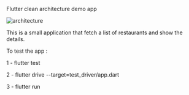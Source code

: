Flutter clean architecture demo app

![architecture](https://user-images.githubusercontent.com/11460453/132965997-08744894-f53a-42a3-875b-cca4921999eb.jpeg=250x)


This is a small application that fetch a list of restaurants and show the details.

To test the app :

1 - flutter test

2 - flutter drive --target=test_driver/app.dart

3 - flutter run
